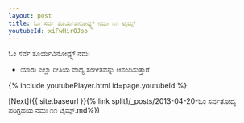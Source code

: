 ```yaml
---
layout: post
title: ಓಂ ಸರ್ವ ತೂರ್ಯವಿನೋಧ್ಯ್ನ್ ನಮಃ ೧೧ ಟೈಮ್ಸ್
youtubeId: xiFwHirOJso
---
```

 
 
 ಓಂ ಸರ್ವ ತೂರ್ಯವಿನೋಧ್ಯ್ನ್ ನಮಃ  
 
 -  ಯಾರು ಎಲ್ಲಾ ರೀತಿಯ ವಾದ್ಯ ಸಂಗೀತವನ್ನು ಆನಂದಿಸುತ್ತಾರೆ 
 
  
 
  
 
 
 
 
 
 


{% include youtubePlayer.html id=page.youtubeId %}
 
[Next]({{ site.baseurl }}{% link  split1/_posts/2013-04-20-ಓಂ ಸರ್ವತೋದ್ಯ ಪರಿಗ್ರಹಯ ನಮಃ ೧೧ ಟೈಮ್ಸ್.md%})
 
